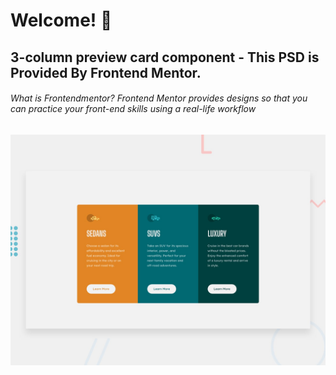 # Welcome! 👋

## 3-column preview card component - This PSD is Provided By Frontend Mentor.

###### What is Frontendmentor? Frontend Mentor provides designs so that you can practice your front-end skills using a real-life workflow

![Design preview for the 3-column preview card component coding challenge](./design/desktop-preview.jpg)

